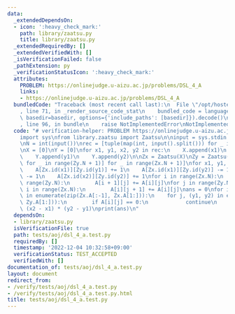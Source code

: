 ```yaml
---
data:
  _extendedDependsOn:
  - icon: ':heavy_check_mark:'
    path: library/zaatsu.py
    title: library/zaatsu.py
  _extendedRequiredBy: []
  _extendedVerifiedWith: []
  _isVerificationFailed: false
  _pathExtension: py
  _verificationStatusIcon: ':heavy_check_mark:'
  attributes:
    PROBLEM: https://onlinejudge.u-aizu.ac.jp/problems/DSL_4_A
    links:
    - https://onlinejudge.u-aizu.ac.jp/problems/DSL_4_A
  bundledCode: "Traceback (most recent call last):\n  File \"/opt/hostedtoolcache/PyPy/3.7.13/x64/site-packages/onlinejudge_verify/documentation/build.py\"\
    , line 71, in _render_source_code_stat\n    bundled_code = language.bundle(stat.path,\
    \ basedir=basedir, options={'include_paths': [basedir]}).decode()\n  File \"/opt/hostedtoolcache/PyPy/3.7.13/x64/site-packages/onlinejudge_verify/languages/python.py\"\
    , line 96, in bundle\n    raise NotImplementedError\nNotImplementedError\n"
  code: "# verification-helper: PROBLEM https://onlinejudge.u-aizu.ac.jp/problems/DSL_4_A\n\
    import sys\nfrom library.zaatsu import Zaatsu\n\ninput = sys.stdin.readline\n\n\
    \nN = int(input())\nrec = [tuple(map(int, input().split())) for _ in range(N)]\n\
    \nX = [0]\nY = [0]\nfor x1, y1, x2, y2 in rec:\n    X.append(x1)\n    X.append(x2)\n\
    \    Y.append(y1)\n    Y.append(y2)\n\nZx = Zaatsu(X)\nZy = Zaatsu(Y)\n\nA = [[0\
    \ for _ in range(Zy.N + 1)] for _ in range(Zx.N + 1)]\nfor x1, y1, x2, y2 in rec:\n\
    \    A[Zx.id(x1)][Zy.id(y1)] += 1\n    A[Zx.id(x1)][Zy.id(y2)] -= 1\n    A[Zx.id(x2)][Zy.id(y1)]\
    \ -= 1\n    A[Zx.id(x2)][Zy.id(y2)] += 1\nfor i in range(Zx.N):\n    for j in\
    \ range(Zy.N):\n        A[i + 1][j] += A[i][j]\nfor j in range(Zy.N):\n    for\
    \ i in range(Zx.N):\n        A[i][j + 1] += A[i][j]\nans = 0\nfor i, (x1, x2)\
    \ in enumerate(zip(Zx.A[:-1], Zx.A[1:])):\n    for j, (y1, y2) in enumerate(zip(Zy.A[:-1],\
    \ Zy.A[1:])):\n        if A[i][j] == 0:\n            continue\n        ans +=\
    \ (x2 - x1) * (y2 - y1)\nprint(ans)\n"
  dependsOn:
  - library/zaatsu.py
  isVerificationFile: true
  path: tests/aoj/dsl_4_a.test.py
  requiredBy: []
  timestamp: '2022-12-04 10:32:58+09:00'
  verificationStatus: TEST_ACCEPTED
  verifiedWith: []
documentation_of: tests/aoj/dsl_4_a.test.py
layout: document
redirect_from:
- /verify/tests/aoj/dsl_4_a.test.py
- /verify/tests/aoj/dsl_4_a.test.py.html
title: tests/aoj/dsl_4_a.test.py
---
```

